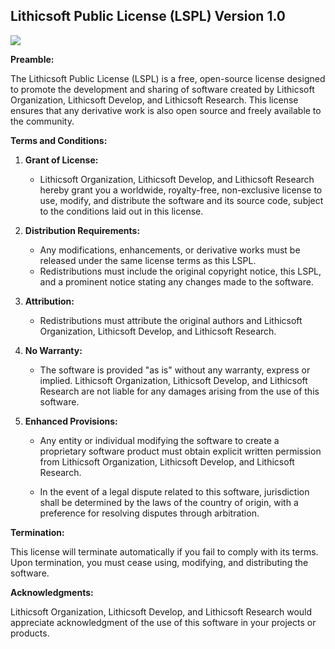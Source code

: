 ## Lithicsoft Public License (LSPL) Version 1.0
![](https://avatars.githubusercontent.com/u/104414044?s=200&v=4)

**Preamble:**

The Lithicsoft Public License (LSPL) is a free, open-source license designed to promote the development and sharing of software created by Lithicsoft Organization, Lithicsoft Develop, and Lithicsoft Research. This license ensures that any derivative work is also open source and freely available to the community.

**Terms and Conditions:**

1. **Grant of License:**
   - Lithicsoft Organization, Lithicsoft Develop, and Lithicsoft Research hereby grant you a worldwide, royalty-free, non-exclusive license to use, modify, and distribute the software and its source code, subject to the conditions laid out in this license.

2. **Distribution Requirements:**
   - Any modifications, enhancements, or derivative works must be released under the same license terms as this LSPL.
   - Redistributions must include the original copyright notice, this LSPL, and a prominent notice stating any changes made to the software.

3. **Attribution:**
   - Redistributions must attribute the original authors and Lithicsoft Organization, Lithicsoft Develop, and Lithicsoft Research.

4. **No Warranty:**
   - The software is provided "as is" without any warranty, express or implied. Lithicsoft Organization, Lithicsoft Develop, and Lithicsoft Research are not liable for any damages arising from the use of this software.

5. **Enhanced Provisions:**
   - Any entity or individual modifying the software to create a proprietary software product must obtain explicit written permission from Lithicsoft Organization, Lithicsoft Develop, and Lithicsoft Research.

   - In the event of a legal dispute related to this software, jurisdiction shall be determined by the laws of the country of origin, with a preference for resolving disputes through arbitration.

**Termination:**

This license will terminate automatically if you fail to comply with its terms. Upon termination, you must cease using, modifying, and distributing the software.

**Acknowledgments:**

Lithicsoft Organization, Lithicsoft Develop, and Lithicsoft Research would appreciate acknowledgment of the use of this software in your projects or products.